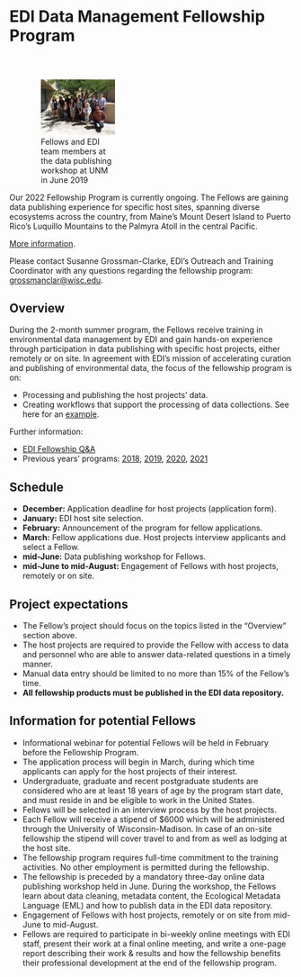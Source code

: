 # EDI Data Management Fellowship Program


<div class="figure_featured" style="width: 40%; margin-right: 2em;">
<figure style="float: right; margin: 3em 1em 1em 4em;">
<img alt="EDI Fellows 2019" src="/static/images/edi-fellows-2019.jpg"/>
<figcaption class="figure-caption">Fellows and EDI team members at the data publishing workshop at UNM in June 2019</figcaption>
</figure>
</div>
<br>
Our 2022 Fellowship Program is currently ongoing. The Fellows are gaining data publishing experience for specific host sites, spanning diverse ecosystems across the country, from Maine’s Mount Desert Island to Puerto Rico’s Luquillo Mountains to the Palmyra Atoll in the central Pacific.

[More information](/news/news-20220511.00).

Please contact Susanne Grossman-Clarke, EDI’s Outreach and Training Coordinator with any questions regarding the fellowship program: grossmanclar@wisc.edu.

## Overview

During the 2-month summer program, the Fellows receive training in environmental data management by EDI and gain hands-on experience through participation in data publishing with specific host projects, either remotely or on site. In agreement with EDI’s mission of accelerating curation and publishing of environmental data, the focus of the fellowship program is on:

* Processing and publishing the host projects’ data.
* Creating workflows that support the processing of data collections. See here for an [example](https://nes-lter.whoi.edu/our-edi-summer-fellow-developed-workflows-to-visualize-and-publish-ifcb-data/).

Further information:

* [EDI Fellowship Q&A](/support/faq-fellowships)
* Previous years’ programs:  [2018](/support/fellowship-2018), [2019](/support/fellowship-2019), [2020]([/support/fellowship-2020), [2021](/support/fellowship-2021)


## Schedule

* **December:** Application deadline for host projects (application form).
* **January:** EDI host site selection.
* **February:** Announcement of the program for fellow applications.
* **March:** Fellow applications due. Host projects interview applicants and select a Fellow.
* **mid-June:** Data publishing workshop for Fellows.
* **mid-June to mid-August:** Engagement of Fellows with host projects, remotely or on site.

## Project expectations

* The Fellow’s project should focus on the topics listed in the “Overview” section above.
* The host projects are required to provide the Fellow with access to data and personnel who are able to answer data-related questions in a timely manner.
* Manual data entry should be limited to no more than 15% of the Fellow’s time.
* **All fellowship products must be published in the EDI data repository.**


## Information for potential Fellows

* Informational webinar for potential Fellows will be held in February before the Fellowship Program.
* The application process will begin in March, during which time applicants can apply for the host projects of their interest.
* Undergraduate, graduate and recent postgraduate students are considered who are at least 18 years of age by the program start date, and must reside in and be eligible to work in the United States.
* Fellows will be selected in an interview process by the host projects.
* Each Fellow will receive a stipend of $6000 which will be administered through the University of Wisconsin-Madison. In case of an on-site fellowship the stipend will cover travel to and from as well as lodging at the host site.
* The fellowship program requires full-time commitment to the training activities.  No other employment is permitted during the fellowship.
* The fellowship is preceded by a mandatory three-day online data publishing workshop held in June. During the workshop, the Fellows learn about data cleaning, metadata content, the Ecological Metadata Language (EML) and how to publish data in the EDI data repository.
* Engagement of Fellows with host projects, remotely or on site from mid-June to mid-August.
* Fellows are required to participate in bi-weekly online meetings with EDI staff, present their work at a final online meeting, and write a one-page report describing their work & results and how the fellowship benefits their professional development at the end of the fellowship program.
